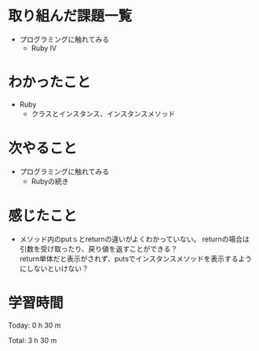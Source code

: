 # 取り組んだ課題一覧
- プログラミングに触れてみる
  - Ruby IV

# わかったこと
- Ruby 
  - クラスとインスタンス、インスタンスメソッド

# 次やること
- プログラミングに触れてみる
  - Rubyの続き

# 感じたこと  
- メソッド内のputｓとreturnの違いがよくわかっていない。
  returnの場合は引数を受け取ったり、戻り値を返すことができる？  
  return単体だと表示がされず、putsでインスタンスメソッドを表示するようにしないといけない？

# 学習時間
Today: 0 h 30 m

Total: 3 h 30 m
